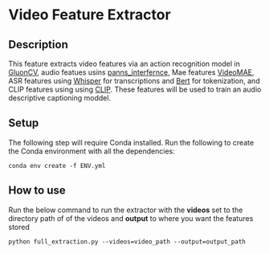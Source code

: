 # Video Feature Extractor

## Description

This feature extracts video features via an action recognition model in [GluonCV](https://github.com/dmlc/gluon-cv), audio featues usins [panns_interfernce](https://github.com/qiuqiangkong/panns_inference), Mae features [VideoMAE](https://github.com/MCG-NJU/VideoMAE), ASR features using [Whisper](https://github.com/openai/whisper) for transcriptions and [Bert](https://github.com/google-research/bert) for tokenization, and CLIP features using using [CLIP](https://github.com/openai/CLIP). These features will be used to train an audio descriptive captioning moddel.

## Setup

The following step will require Conda installed. Run the following to create the Conda environment with all the dependencies:

    conda env create -f ENV.yml 

## How to use

Run the below command to run the extractor with the **videos** set to the directory path of of the videos and **output** to where you want the features stored

    python full_extraction.py --videos=video_path --output=output_path

